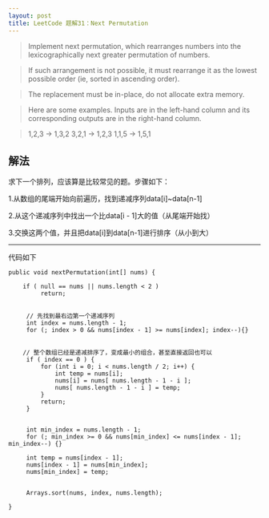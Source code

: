 ```yaml
---
layout: post
title: LeetCode 题解31：Next Permutation
---
```





>Implement next permutation, which rearranges numbers into the lexicographically next greater permutation of numbers.

>If such arrangement is not possible, it must rearrange it as the lowest possible order (ie, sorted in ascending order).

>The replacement must be in-place, do not allocate extra memory.

>Here are some examples. Inputs are in the left-hand column and its corresponding outputs are in the right-hand column.

>1,2,3 → 1,3,2
3,2,1 → 1,2,3
1,1,5 → 1,5,1

## 解法

求下一个排列，应该算是比较常见的题。步骤如下：

1.从数组的尾端开始向前遍历，找到递减序列data[i]~data[n-1]

2.从这个递减序列中找出一个比data[i - 1]大的值（从尾端开始找）

3.交换这两个值，并且把data[i]到data[n-1]进行排序（从小到大）
***

代码如下

   
    
    public void nextPermutation(int[] nums) {
        
        if ( null == nums || nums.length < 2 )
			 return;
		 
		 
		 // 先找到最右边第一个递减序列
		 int index = nums.length - 1;
		 for (; index > 0 && nums[index - 1] >= nums[index]; index--){}
		 
	
		// 整个数组已经是递减排序了，变成最小的组合，甚至直接返回也可以	 
		 if ( index == 0 ) {
			 for (int i = 0; i < nums.length / 2; i++) {
				 int temp = nums[i];
				 nums[i] = nums[ nums.length - 1 - i ];
				 nums[ nums.length - 1 - i ] = temp;
			 }
			 return;
		 }
		 

		 int min_index = nums.length - 1;
		 for (; min_index >= 0 && nums[min_index] <= nums[index - 1]; min_index--) {}
		 
		 int temp = nums[index - 1];
		 nums[index - 1] = nums[min_index];
		 nums[min_index] = temp;
		 
		 
		 Arrays.sort(nums, index, nums.length);
        
    }
